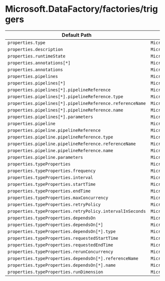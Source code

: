 # Microsoft.DataFactory/factories/triggers

| Default Path | Alias |
|---|---|
| `properties.type` | `Microsoft.DataFactory/factories/triggers/type` |
| `properties.description` | `Microsoft.DataFactory/factories/triggers/description` |
| `properties.runtimeState` | `Microsoft.DataFactory/factories/triggers/runtimeState` |
| `properties.annotations[*]` | `Microsoft.DataFactory/factories/triggers/annotations[*]` |
| `properties.annotations` | `Microsoft.DataFactory/factories/triggers/annotations` |
| `properties.pipelines` | `Microsoft.DataFactory/factories/triggers/MultiplePipelineTrigger.pipelines` |
| `properties.pipelines[*]` | `Microsoft.DataFactory/factories/triggers/MultiplePipelineTrigger.pipelines[*]` |
| `properties.pipelines[*].pipelineReference` | `Microsoft.DataFactory/factories/triggers/MultiplePipelineTrigger.pipelines[*].pipelineReference` |
| `properties.pipelines[*].pipelineReference.type` | `Microsoft.DataFactory/factories/triggers/MultiplePipelineTrigger.pipelines[*].pipelineReference.type` |
| `properties.pipelines[*].pipelineReference.referenceName` | `Microsoft.DataFactory/factories/triggers/MultiplePipelineTrigger.pipelines[*].pipelineReference.referenceName` |
| `properties.pipelines[*].pipelineReference.name` | `Microsoft.DataFactory/factories/triggers/MultiplePipelineTrigger.pipelines[*].pipelineReference.name` |
| `properties.pipelines[*].parameters` | `Microsoft.DataFactory/factories/triggers/MultiplePipelineTrigger.pipelines[*].parameters` |
| `properties.pipeline` | `Microsoft.DataFactory/factories/triggers/TumblingWindowTrigger.pipeline` |
| `properties.pipeline.pipelineReference` | `Microsoft.DataFactory/factories/triggers/TumblingWindowTrigger.pipeline.pipelineReference` |
| `properties.pipeline.pipelineReference.type` | `Microsoft.DataFactory/factories/triggers/TumblingWindowTrigger.pipeline.pipelineReference.type` |
| `properties.pipeline.pipelineReference.referenceName` | `Microsoft.DataFactory/factories/triggers/TumblingWindowTrigger.pipeline.pipelineReference.referenceName` |
| `properties.pipeline.pipelineReference.name` | `Microsoft.DataFactory/factories/triggers/TumblingWindowTrigger.pipeline.pipelineReference.name` |
| `properties.pipeline.parameters` | `Microsoft.DataFactory/factories/triggers/TumblingWindowTrigger.pipeline.parameters` |
| `properties.typeProperties` | `Microsoft.DataFactory/factories/triggers/TumblingWindowTrigger.typeProperties` |
| `properties.typeProperties.frequency` | `Microsoft.DataFactory/factories/triggers/TumblingWindowTrigger.typeProperties.frequency` |
| `properties.typeProperties.interval` | `Microsoft.DataFactory/factories/triggers/TumblingWindowTrigger.typeProperties.interval` |
| `properties.typeProperties.startTime` | `Microsoft.DataFactory/factories/triggers/TumblingWindowTrigger.typeProperties.startTime` |
| `properties.typeProperties.endTime` | `Microsoft.DataFactory/factories/triggers/TumblingWindowTrigger.typeProperties.endTime` |
| `properties.typeProperties.maxConcurrency` | `Microsoft.DataFactory/factories/triggers/TumblingWindowTrigger.typeProperties.maxConcurrency` |
| `properties.typeProperties.retryPolicy` | `Microsoft.DataFactory/factories/triggers/TumblingWindowTrigger.typeProperties.retryPolicy` |
| `properties.typeProperties.retryPolicy.intervalInSeconds` | `Microsoft.DataFactory/factories/triggers/TumblingWindowTrigger.typeProperties.retryPolicy.intervalInSeconds` |
| `properties.typeProperties.dependsOn` | `Microsoft.DataFactory/factories/triggers/TumblingWindowTrigger.typeProperties.dependsOn` |
| `properties.typeProperties.dependsOn[*]` | `Microsoft.DataFactory/factories/triggers/TumblingWindowTrigger.typeProperties.dependsOn[*]` |
| `properties.typeProperties.dependsOn[*].type` | `Microsoft.DataFactory/factories/triggers/TumblingWindowTrigger.typeProperties.dependsOn[*].type` |
| `properties.typeProperties.requestedStartTime` | `Microsoft.DataFactory/factories/triggers/RerunTumblingWindowTrigger.typeProperties.requestedStartTime` |
| `properties.typeProperties.requestedEndTime` | `Microsoft.DataFactory/factories/triggers/RerunTumblingWindowTrigger.typeProperties.requestedEndTime` |
| `properties.typeProperties.rerunConcurrency` | `Microsoft.DataFactory/factories/triggers/RerunTumblingWindowTrigger.typeProperties.rerunConcurrency` |
| `properties.typeProperties.dependsOn[*].referenceName` | `Microsoft.DataFactory/factories/triggers/ChainingTrigger.typeProperties.dependsOn[*].referenceName` |
| `properties.typeProperties.dependsOn[*].name` | `Microsoft.DataFactory/factories/triggers/ChainingTrigger.typeProperties.dependsOn[*].name` |
| `properties.typeProperties.runDimension` | `Microsoft.DataFactory/factories/triggers/ChainingTrigger.typeProperties.runDimension` |

